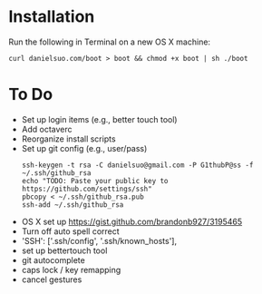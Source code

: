 # Installation
Run the following in Terminal on a new OS X machine:
```
curl danielsuo.com/boot > boot && chmod +x boot | sh ./boot
```

# To Do
- Set up login items (e.g., better touch tool)
- Add octaverc
- Reorganize install scripts
- Set up git config  (e.g., user/pass)
  ```
  ssh-keygen -t rsa -C danielsuo@gmail.com -P G1thubP@ss -f ~/.ssh/github_rsa
  echo "TODO: Paste your public key to https://github.com/settings/ssh"
  pbcopy < ~/.ssh/github_rsa.pub
  ssh-add ~/.ssh/github_rsa
  ```
- OS X set up https://gist.github.com/brandonb927/3195465
- Turn off auto spell correct
- 'SSH': ['.ssh/config', '.ssh/known_hosts'],
- set up bettertouch tool
- git autocomplete
- caps lock / key remapping
- cancel gestures
